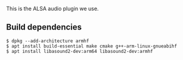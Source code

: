 This is the ALSA audio plugin we use.

## Build dependencies

	$ dpkg --add-architecture armhf
	$ apt install build-essential make cmake g++-arm-linux-gnueabihf
	$ apt install libasound2-dev:arm64 libasound2-dev:armhf
